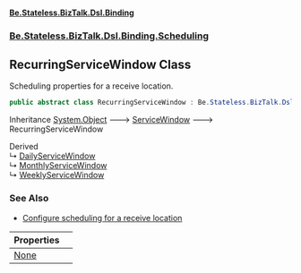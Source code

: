 #### [Be.Stateless.BizTalk.Dsl.Binding](README.md 'README')
### [Be.Stateless.BizTalk.Dsl.Binding.Scheduling](Be.Stateless.BizTalk.Dsl.Binding.Scheduling.md 'Be.Stateless.BizTalk.Dsl.Binding.Scheduling')

## RecurringServiceWindow Class

Scheduling properties for a receive location.

```csharp
public abstract class RecurringServiceWindow : Be.Stateless.BizTalk.Dsl.Binding.Scheduling.ServiceWindow
```

Inheritance [System.Object](https://docs.microsoft.com/en-us/dotnet/api/System.Object 'System.Object') &#129106; [ServiceWindow](ServiceWindow.md 'Be.Stateless.BizTalk.Dsl.Binding.Scheduling.ServiceWindow') &#129106; RecurringServiceWindow

Derived  
&#8627; [DailyServiceWindow](DailyServiceWindow.md 'Be.Stateless.BizTalk.Dsl.Binding.Scheduling.DailyServiceWindow')  
&#8627; [MonthlyServiceWindow](MonthlyServiceWindow.md 'Be.Stateless.BizTalk.Dsl.Binding.Scheduling.MonthlyServiceWindow')  
&#8627; [WeeklyServiceWindow](WeeklyServiceWindow.md 'Be.Stateless.BizTalk.Dsl.Binding.Scheduling.WeeklyServiceWindow')

### See Also
- [Configure scheduling for a receive location](https://docs.microsoft.com/en-us/biztalk/core/how-to-configure-scheduling-for-a-receive-location#configure-scheduling-for-a-receive-location 'https://docs.microsoft.com/en-us/biztalk/core/how-to-configure-scheduling-for-a-receive-location#configure-scheduling-for-a-receive-location')

| Properties | |
| :--- | :--- |
| [None](RecurringServiceWindow.None.md 'Be.Stateless.BizTalk.Dsl.Binding.Scheduling.RecurringServiceWindow.None') | |
